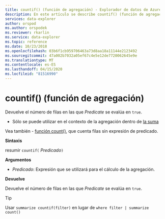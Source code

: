 ```yaml
---
title: countif() (función de agregación) - Explorador de datos de Azure Microsoft Docs
description: En este artículo se describe countif() (función de agregación) en Azure Data Explorer.
services: data-explorer
author: orspod
ms.author: orspodek
ms.reviewer: rkarlin
ms.service: data-explorer
ms.topic: reference
ms.date: 10/23/2018
ms.openlocfilehash: 03b6f1cb959706463a73d8aa18a11144e2123492
ms.sourcegitcommit: 47a002b7032a05ef67c4e5e12de7720062645e9e
ms.translationtype: MT
ms.contentlocale: es-ES
ms.lasthandoff: 04/15/2020
ms.locfileid: "81516990"
---
```

# <a name="countif-aggregation-function"></a>countif() (función de agregación)

Devuelve el número de filas en las que *Predicate* se evalúa en `true`.

* Sólo se puede utilizar en el contexto de la agregación dentro de [la suma](summarizeoperator.md)

Vea también - [función count(),](count-aggfunction.md) que cuenta filas sin expresión de predicado.

**Sintaxis**

resumir `countif(` *Predicado*`)`

**Argumentos**

* *Predicado*: Expresión que se utilizará para el cálculo de la agregación. 

**Devuelve**

Devuelve el número de filas en las que *Predicate* se evalúa en `true`.

> [!TIP]
> Usar `summarize countif(filter)` en lugar de `where filter | summarize count()`